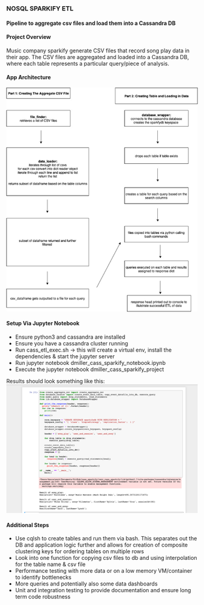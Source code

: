 ### NOSQL SPARKIFY ETL
#### Pipeline to aggregate csv files and load them into a Cassandra DB

#### Project Overview

Music company sparkify generate CSV files that record song play data in their app. The CSV files are aggregated and loaded into a Cassandra DB, where each table represents a particular query/piece of analysis.

#### App Architecture
![App Architecture Diagram](diagrams/cass_app.jpg)

#### Setup Via Jupyter Notebook

* Ensure python3 and cassandra are installed
* Ensure you have a cassandra cluster running
* Run cass_etl_exec.sh -> this will create a virtual env, install the dependencies & start the jupyter server
* Run jupyter notebook dmiller_cass_sparkify_notebook.ipynb
* Execute the jupyter notebook dmiller_cass_sparkify_project

Results should look something like this:
![Results](diagrams/results.jpg)

#### Additional Steps
* Use cqlsh to create tables and run them via bash. This separates out the DB and application logic further and allows for creation of composite clustering keys for ordering tables on multiple rows
* Look into one function for copying csv files to db and using interpolation for the table name & csv file
* Performance testing with more data or on a low memory VM/container to identify bottlenecks
* More queries and potentially also some data dashboards
* Unit and integration testing to provide documentation and ensure long term code robustness